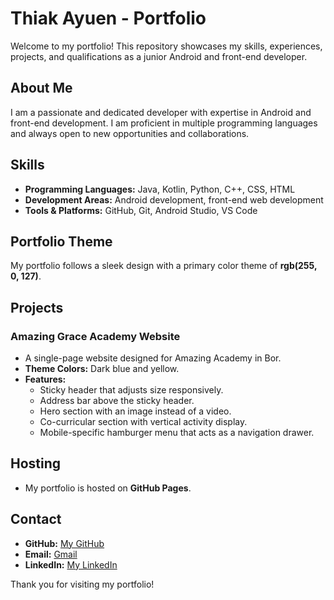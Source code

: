 # Thiak Ayuen - Portfolio

Welcome to my portfolio! This repository showcases my skills, experiences, projects, and qualifications as a junior Android and front-end developer.

## About Me
I am a passionate and dedicated developer with expertise in Android and front-end development. I am proficient in multiple programming languages and always open to new opportunities and collaborations.

## Skills
- **Programming Languages:** Java, Kotlin, Python, C++, CSS, HTML
- **Development Areas:** Android development, front-end web development
- **Tools & Platforms:** GitHub, Git, Android Studio, VS Code

## Portfolio Theme
My portfolio follows a sleek design with a primary color theme of **rgb(255, 0, 127)**.

## Projects
###  **Amazing Grace Academy Website**
   - A single-page website designed for Amazing Academy in Bor.
   - **Theme Colors:** Dark blue and yellow.
   - **Features:**
     - Sticky header that adjusts size responsively.
     - Address bar above the sticky header.
     - Hero section with an image instead of a video.
     - Co-curricular section with vertical activity display.
     - Mobile-specific hamburger menu that acts as a navigation drawer.

## Hosting
- My portfolio is hosted on **GitHub Pages**.

## Contact
- **GitHub:** [My GitHub](https://github.com/Thiakayuen/portfolio)
- **Email:** [Gmail](ayuenthiak@gmail.com)
- **LinkedIn:** [My LinkedIn](https://www.linkedin.com/in/thiakayuen/)

Thank you for visiting my portfolio!


